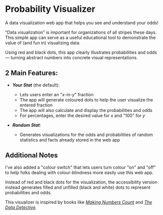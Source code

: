 # Probability Visualizer

A data visualization web app that helps you see and understand your odds!

“Data visualization” is important for organizations of all stripes these days. This simple app can serve as a useful educational tool to demonstrate the value of (and fun in) visualizing data.

Using red and black dots, this app clearly illustrates probabilities and odds &mdash; turning abstract numbers into concrete visual representations.

## 2 Main Features:

- ***Your Stat*** (the default):
    - Lets users enter an "*x*-in-*y*" fraction
    - The app will generate coloured dots to help the user visualize the entered fraction
    - The app will also calculate and display the probabilities and odds
    - For percentages, enter the desired value for *x* and "100" for *y*

- ***Random Stat***:
    - Generates visualizations for the odds and probabilities of random statistics and facts already stored in the web app

## Additional Notes

I've also added a "colour switch" that lets users turn colour "on" and "off" to help folks dealing with colour-blindness more easily use this web app.

Instead of red and black dots for the visualization, the accessibility version instead generates filled and unfilled (black and white) dots to represent probabilities and odds.

This visualizer is inspired by books like [*Making Numbers Count*](https://www.simonandschuster.com/books/Making-Numbers-Count/Chip-Heath/9781982165444) and [*The Data Detective*](https://timharford.com/books/datadetective/). 
